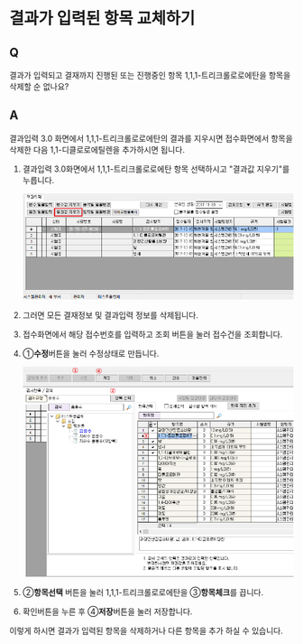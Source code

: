 # 결과가 입력된 항목 교체하기

## Q

결과가 입력되고 결재까지 진행된 또는 진행중인 항목 1,1,1-트리크롤로로에탄을 항목을 삭제할 순 없나요?

## A

결과입력 3.0 화면에서 1,1,1-트리크롤로로에탄의 결과를 지우시면 접수화면에서 항목을 삭제한 다음 1,1-디클로로에틸렌을 추가하시면 됩니다.

1. 결과입력 3.0화면에서 1,1,1-트리크롤로로에탄 항목 선택하시고 "결과값 지우기"를 누릅니다.  

   ![](../.gitbook/assets/01%20%2822%29.png)

2. 그러면 모든 결재정보 및 결과입력 정보를 삭제됩니다.  
3. 접수화면에서 해당 접수번호를 입력하고 조회 버튼을 눌러 접수건을 조회합니다.  
4. ①**수정**버튼을 눌러 수정상태로 만듭니다.  

   ![](../.gitbook/assets/02%20%2859%29.png)

5. ②**항목선택** 버튼을 눌러 1,1,1-트리크롤로로에탄을 ③**항목체크**를 끕니다.  
6. 확인버튼을 누른 후 ④**저장**버튼을 눌러 저장합니다.  

이렇게 하시면 결과가 입력된 항목을 삭제하거나 다른 항목을 추가 하실 수 있습니다.

